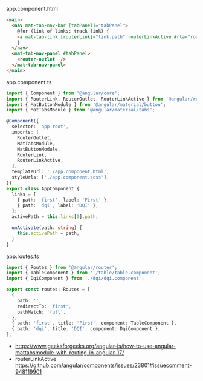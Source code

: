 app.component.html

```html
<main>
  <nav mat-tab-nav-bar [tabPanel]="tabPanel">
    @for (link of links; track link) {
    <a mat-tab-link [routerLink]="link.path" routerLinkActive #rla="routerLinkActive" [active]="rla.isActive"> {{link.label}} </a>
    }
  </nav>
  <mat-tab-nav-panel #tabPanel>
    <router-outlet  />
  </mat-tab-nav-panel>
</main>
```

app.component.ts

```typescript
import { Component } from '@angular/core';
import { RouterLink, RouterOutlet, RouterLinkActive } from '@angular/router';
import { MatButtonModule } from '@angular/material/button';
import { MatTabsModule } from '@angular/material/tabs';

@Component({
  selector: 'app-root',
  imports: [
    RouterOutlet,
    MatTabsModule,
    MatButtonModule,
    RouterLink,
    RouterLinkActive,
  ],
  templateUrl: './app.component.html',
  styleUrls: ['./app.component.scss'],
})
export class AppComponent {
  links = [
    { path: 'first', label: 'First' },
    { path: 'dqi', label: 'DQI' },
  ];
  activePath = this.links[0].path;

  onActivate(path: string) {
    this.activePath = path;
  }
}
```

app.routes.ts

```typescript
import { Routes } from '@angular/router';
import { TableComponent } from './table/table.component';
import { DqiComponent } from './dqi/dqi.component';

export const routes: Routes = [
  {
    path: '',
    redirectTo: 'first',
    pathMatch: 'full',
  },
  { path: 'first', title: 'First', component: TableComponent },
  { path: 'dqi', title: 'DQI', component: DqiComponent },
];
```

- <https://www.geeksforgeeks.org/angular-js/how-to-use-angular-mattabsmodule-with-routing-in-angular-17/>
- routerLinkActive <https://github.com/angular/components/issues/23801#issuecomment-948119901>

